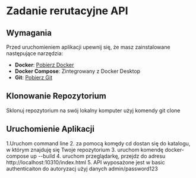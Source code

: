 # Zadanie rerutacyjne API

## Wymagania

Przed uruchomieniem aplikacji upewnij się, że masz zainstalowane następujące narzędzia:
- **Docker**: [Pobierz Docker](https://www.docker.com/products/docker-desktop)
- **Docker Compose**: Zintegrowany z Docker Desktop
- **Git**: [Pobierz Git](https://git-scm.com/downloads)

## Klonowanie Repozytorium

Sklonuj repozytorium na swój lokalny komputer
użyj komendy git clone 

## Uruchomienie Aplikacji
1.Uruchom command line
2. za pomocą komędy cd dostan się do katalogu, w którym znajduję się Twoje repozytorium
3. uruchom komendę docker-compose up --build
4. uruchom przeglądarkę, przejdz do adresu http://localhost:10310/index.html
5. API wyposażone jest w basic authenticaiton do autoryzacj użyj danych admin/password123
